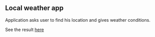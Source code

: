 ## Local weather app

Application asks user to find his location and gives weather conditions.

See the result [here](https://isiowa-pogodynka.surge.sh)
